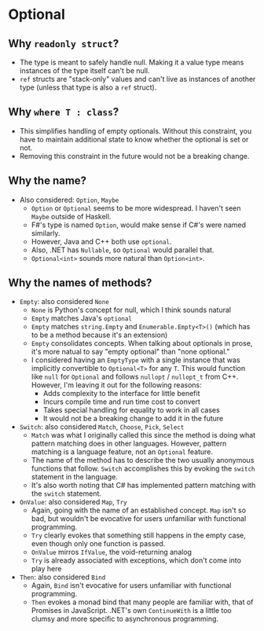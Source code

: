 # Optional

## Why `readonly struct`?
- The type is meant to safely handle null. Making it a value type means instances of the type itself can't be null.
- `ref` structs are "stack-only" values and can't live as instances of another type (unless that type is also a `ref` struct).

## Why `where T : class`?
- This simplifies handling of empty optionals.
Without this constraint, you have to maintain additional state to know whether the optional is set or not.
- Removing this constraint in the future would not be a breaking change.

## Why the name?
- Also considered: `Option`, `Maybe`
  - `Option` or `Optional` seems to be more widespread. I haven't seen `Maybe` outside of Haskell.
  - F#'s type is named `Option`, would make sense if C#'s were named similarly.
  - However, Java and C++ both use `optional`.
  - Also, .NET has `Nullable`, so `Optional` would parallel that.
  - `Optional<int>` sounds more natural than `Option<int>`.

## Why the names of methods?
- `Empty`: also considered `None`
    - `None` is Python's concept for null, which I think sounds natural
    - `Empty` matches Java's `optional`
    - `Empty` matches `string.Empty` and `Enumerable.Empty<T>()` (which has to be a method because it's an extension)
    - `Empty` consolidates concepts.  When talking about optionals in prose, it's more natual to say "empty optional" than "none optional."
    - I considered having an `EmptyType` with a single instance that was implicitly convertible to `Optional<T>` for any `T`. This would function like `null` for `Optional` and follows `nullopt` / `nullopt_t` from C++.  However, I'm leaving it out for the following reasons:
        - Adds complexity to the interface for little benefit
        - Incurs compile time and run time cost to convert
        - Takes special handling for equality to work in all cases
        - It would not be a breaking change to add it in the future
- `Switch`: also considered `Match`, `Choose`, `Pick`, `Select`
    - `Match` was what I originally called this since the method is doing what pattern matching does in other languages.  However, pattern matching is a language feature, not an `Optional` feature.
    - The name of the method has to describe the two usually anonymous functions that follow. `Switch` accomplishes this by evoking the `switch` statement in the language.
    - It's also worth noting that C# has implemented pattern matching with the `switch` statement.
- `OnValue`: also considered `Map`, `Try`
    - Again, going with the name of an established concept. `Map` isn't so bad, but wouldn't be evocative for users unfamiliar with functional programming.
    - `Try` clearly evokes that something still happens in the empty case, even though only one function is passed.
    - `OnValue` mirros `IfValue`, the void-returning analog
    - `Try` is already associated with exceptions, which don't come into play here
- `Then`: also considered `Bind`
    - Again, `Bind` isn't evocative for users unfamiliar with functional programming.
    - `Then` evokes a monad bind that many people are familiar with, that of Promises in JavaScript. .NET's own `ContinueWith` is a little too clumsy and more specific to asynchronous programming.